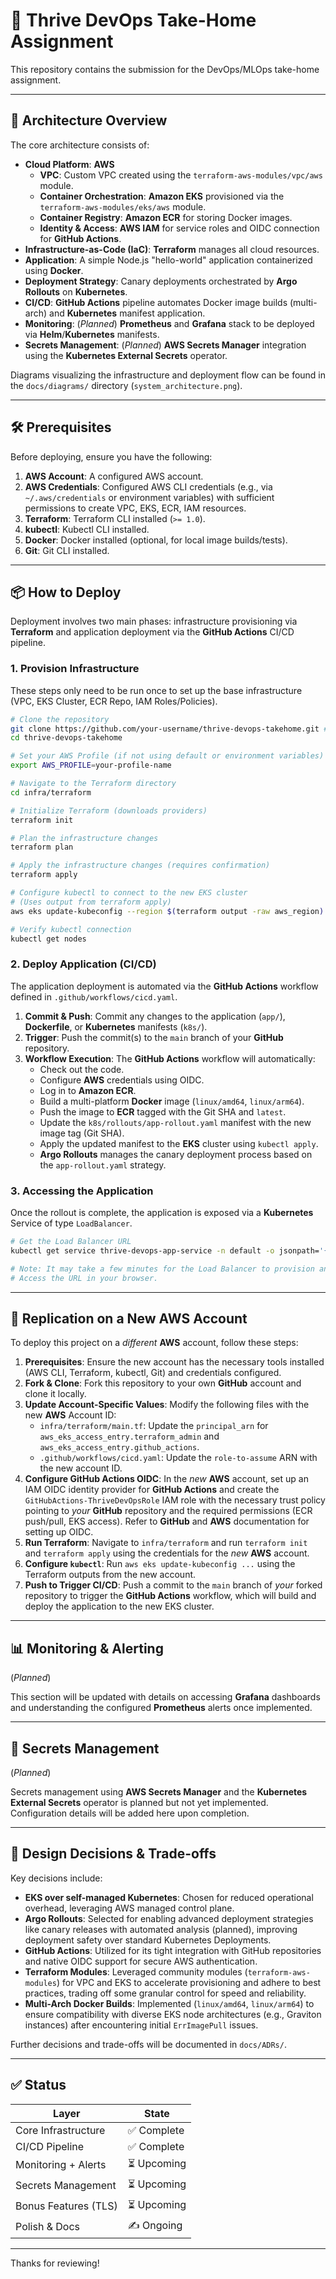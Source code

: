 # 🚀 Thrive DevOps Take-Home Assignment

This repository contains the submission for the DevOps/MLOps take-home assignment.

---

## 📐 Architecture Overview

The core architecture consists of:

- **Cloud Platform**: **AWS**
  - **VPC**: Custom VPC created using the `terraform-aws-modules/vpc/aws` module.
  - **Container Orchestration**: **Amazon EKS** provisioned via the `terraform-aws-modules/eks/aws` module.
  - **Container Registry**: **Amazon ECR** for storing Docker images.
  - **Identity & Access**: **AWS IAM** for service roles and OIDC connection for **GitHub Actions**.
- **Infrastructure-as-Code (IaC)**: **Terraform** manages all cloud resources.
- **Application**: A simple Node.js "hello-world" application containerized using **Docker**.
- **Deployment Strategy**: Canary deployments orchestrated by **Argo Rollouts** on **Kubernetes**.
- **CI/CD**: **GitHub Actions** pipeline automates Docker image builds (multi-arch) and **Kubernetes** manifest application.
- **Monitoring**: (*Planned*) **Prometheus** and **Grafana** stack to be deployed via **Helm**/**Kubernetes** manifests.
- **Secrets Management**: (*Planned*) **AWS Secrets Manager** integration using the **Kubernetes External Secrets** operator.

Diagrams visualizing the infrastructure and deployment flow can be found in the `docs/diagrams/` directory (`system_architecture.png`).

---

## 🛠️ Prerequisites

Before deploying, ensure you have the following:

1.  **AWS Account**: A configured AWS account.
2.  **AWS Credentials**: Configured AWS CLI credentials (e.g., via `~/.aws/credentials` or environment variables) with sufficient permissions to create VPC, EKS, ECR, IAM resources.
3.  **Terraform**: Terraform CLI installed (`>= 1.0`).
4.  **kubectl**: Kubectl CLI installed.
5.  **Docker**: Docker installed (optional, for local image builds/tests).
6.  **Git**: Git CLI installed.

---

## 📦 How to Deploy

Deployment involves two main phases: infrastructure provisioning via **Terraform** and application deployment via the **GitHub Actions** CI/CD pipeline.

### 1. Provision Infrastructure

These steps only need to be run once to set up the base infrastructure (VPC, EKS Cluster, ECR Repo, IAM Roles/Policies).

```bash
# Clone the repository
git clone https://github.com/your-username/thrive-devops-takehome.git # Replace with your fork/clone URL
cd thrive-devops-takehome

# Set your AWS Profile (if not using default or environment variables)
export AWS_PROFILE=your-profile-name

# Navigate to the Terraform directory
cd infra/terraform

# Initialize Terraform (downloads providers)
terraform init

# Plan the infrastructure changes
terraform plan

# Apply the infrastructure changes (requires confirmation)
terraform apply

# Configure kubectl to connect to the new EKS cluster
# (Uses output from terraform apply)
aws eks update-kubeconfig --region $(terraform output -raw aws_region) --name $(terraform output -raw eks_cluster_name)

# Verify kubectl connection
kubectl get nodes
```

### 2. Deploy Application (CI/CD)

The application deployment is automated via the **GitHub Actions** workflow defined in `.github/workflows/cicd.yaml`.

1.  **Commit & Push**: Commit any changes to the application (`app/`), **Dockerfile**, or **Kubernetes** manifests (`k8s/`).
2.  **Trigger**: Push the commit(s) to the `main` branch of your **GitHub** repository.
3.  **Workflow Execution**: The **GitHub Actions** workflow will automatically:
    *   Check out the code.
    *   Configure **AWS** credentials using OIDC.
    *   Log in to **Amazon ECR**.
    *   Build a multi-platform **Docker** image (`linux/amd64`, `linux/arm64`).
    *   Push the image to **ECR** tagged with the Git SHA and `latest`.
    *   Update the `k8s/rollouts/app-rollout.yaml` manifest with the new image tag (Git SHA).
    *   Apply the updated manifest to the **EKS** cluster using `kubectl apply`.
    *   **Argo Rollouts** manages the canary deployment process based on the `app-rollout.yaml` strategy.

### 3. Accessing the Application

Once the rollout is complete, the application is exposed via a **Kubernetes** Service of type `LoadBalancer`.

```bash
# Get the Load Balancer URL
kubectl get service thrive-devops-app-service -n default -o jsonpath='{.status.loadBalancer.ingress[0].hostname}'

# Note: It may take a few minutes for the Load Balancer to provision and the DNS to propagate.
# Access the URL in your browser.
```

---

## 🔄 Replication on a New AWS Account

To deploy this project on a *different* **AWS** account, follow these steps:

1.  **Prerequisites**: Ensure the new account has the necessary tools installed (AWS CLI, Terraform, kubectl, Git) and credentials configured.
2.  **Fork & Clone**: Fork this repository to your own **GitHub** account and clone it locally.
3.  **Update Account-Specific Values**: Modify the following files with the new **AWS** Account ID:
    *   `infra/terraform/main.tf`: Update the `principal_arn` for `aws_eks_access_entry.terraform_admin` and `aws_eks_access_entry.github_actions`.
    *   `.github/workflows/cicd.yaml`: Update the `role-to-assume` ARN with the new account ID.
4.  **Configure GitHub Actions OIDC**: In the *new* **AWS** account, set up an IAM OIDC identity provider for **GitHub Actions** and create the `GitHubActions-ThriveDevOpsRole` IAM role with the necessary trust policy pointing to *your* **GitHub** repository and the required permissions (ECR push/pull, EKS access). Refer to **GitHub** and **AWS** documentation for setting up OIDC.
5.  **Run Terraform**: Navigate to `infra/terraform` and run `terraform init` and `terraform apply` using the credentials for the *new* **AWS** account.
6.  **Configure `kubectl`**: Run `aws eks update-kubeconfig ...` using the Terraform outputs from the new account.
7.  **Push to Trigger CI/CD**: Push a commit to the `main` branch of *your* forked repository to trigger the **GitHub Actions** workflow, which will build and deploy the application to the new EKS cluster.

---

## 📊 Monitoring & Alerting

(*Planned*)

This section will be updated with details on accessing **Grafana** dashboards and understanding the configured **Prometheus** alerts once implemented.

---

## 🔐 Secrets Management

(*Planned*)

Secrets management using **AWS Secrets Manager** and the **Kubernetes External Secrets** operator is planned but not yet implemented. Configuration details will be added here upon completion.

---

## 📝 Design Decisions & Trade-offs

Key decisions include:

-   **EKS over self-managed Kubernetes**: Chosen for reduced operational overhead, leveraging AWS managed control plane.
-   **Argo Rollouts**: Selected for enabling advanced deployment strategies like canary releases with automated analysis (planned), improving deployment safety over standard Kubernetes Deployments.
-   **GitHub Actions**: Utilized for its tight integration with GitHub repositories and native OIDC support for secure AWS authentication.
-   **Terraform Modules**: Leveraged community modules (`terraform-aws-modules`) for VPC and EKS to accelerate provisioning and adhere to best practices, trading off some granular control for speed and reliability.
-   **Multi-Arch Docker Builds**: Implemented (`linux/amd64`, `linux/arm64`) to ensure compatibility with diverse EKS node architectures (e.g., Graviton instances) after encountering initial `ErrImagePull` issues.

Further decisions and trade-offs will be documented in `docs/ADRs/`.

---

## ✅ Status

| Layer                 | State         |
| --------------------- | ------------- |
| Core Infrastructure   | ✅ Complete   |
| CI/CD Pipeline        | ✅ Complete   |
| Monitoring + Alerts   | ⏳ Upcoming   |
| Secrets Management    | ⏳ Upcoming   |
| Bonus Features (TLS)  | ⏳ Upcoming   |
| Polish & Docs         | ✍️ Ongoing    |

---

Thanks for reviewing!